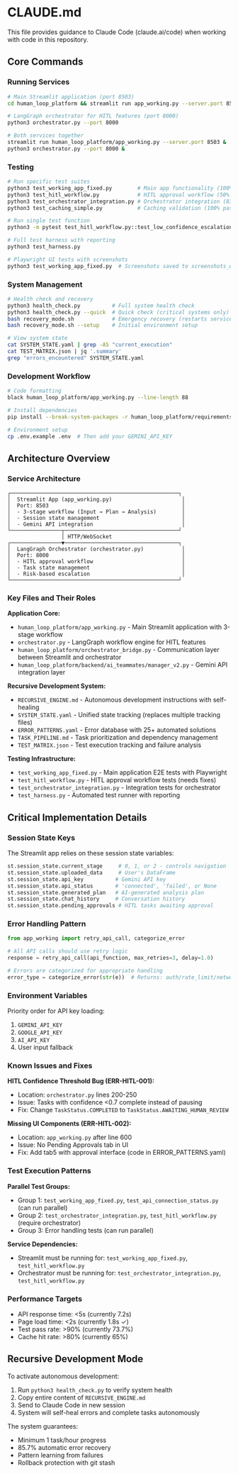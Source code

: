 # CLAUDE.md

This file provides guidance to Claude Code (claude.ai/code) when working with code in this repository.

## Core Commands

### Running Services
```bash
# Main Streamlit application (port 8503)
cd human_loop_platform && streamlit run app_working.py --server.port 8503

# LangGraph orchestrator for HITL features (port 8000)
python3 orchestrator.py --port 8000

# Both services together
streamlit run human_loop_platform/app_working.py --server.port 8503 &
python3 orchestrator.py --port 8000 &
```

### Testing
```bash
# Run specific test suites
python3 test_working_app_fixed.py        # Main app functionality (100% pass)
python3 test_hitl_workflow.py            # HITL approval workflow (50% pass - needs fixes)
python3 test_orchestrator_integration.py # Orchestrator integration (83% pass)
python3 test_caching_simple.py           # Caching validation (100% pass)

# Run single test function
python3 -m pytest test_hitl_workflow.py::test_low_confidence_escalation -v -s

# Full test harness with reporting
python3 test_harness.py

# Playwright UI tests with screenshots
python3 test_working_app_fixed.py  # Screenshots saved to screenshots_working_app/
```

### System Management
```bash
# Health check and recovery
python3 health_check.py          # Full system health check
python3 health_check.py --quick  # Quick check (critical systems only)
bash recovery_mode.sh            # Emergency recovery (restarts services, clears cache)
bash recovery_mode.sh --setup    # Initial environment setup

# View system state
cat SYSTEM_STATE.yaml | grep -A5 "current_execution"
cat TEST_MATRIX.json | jq '.summary'
grep "errors_encountered" SYSTEM_STATE.yaml
```

### Development Workflow
```bash
# Code formatting
black human_loop_platform/app_working.py --line-length 88

# Install dependencies
pip install --break-system-packages -r human_loop_platform/requirements.txt

# Environment setup
cp .env.example .env  # Then add your GEMINI_API_KEY
```

## Architecture Overview

### Service Architecture
```
┌─────────────────────────────────────────────────────┐
│  Streamlit App (app_working.py)                      │
│  Port: 8503                                          │
│  - 3-stage workflow (Input → Plan → Analysis)        │
│  - Session state management                          │
│  - Gemini API integration                            │
└────────────────┬────────────────────────────────────┘
                 │ HTTP/WebSocket
┌────────────────▼────────────────────────────────────┐
│  LangGraph Orchestrator (orchestrator.py)            │
│  Port: 8000                                          │
│  - HITL approval workflow                            │
│  - Task state management                             │
│  - Risk-based escalation                             │
└─────────────────────────────────────────────────────┘
```

### Key Files and Their Roles

**Application Core:**
- `human_loop_platform/app_working.py` - Main Streamlit application with 3-stage workflow
- `orchestrator.py` - LangGraph workflow engine for HITL features
- `human_loop_platform/orchestrator_bridge.py` - Communication layer between Streamlit and orchestrator
- `human_loop_platform/backend/ai_teammates/manager_v2.py` - Gemini API integration layer

**Recursive Development System:**
- `RECURSIVE_ENGINE.md` - Autonomous development instructions with self-healing
- `SYSTEM_STATE.yaml` - Unified state tracking (replaces multiple tracking files)
- `ERROR_PATTERNS.yaml` - Error database with 25+ automated solutions
- `TASK_PIPELINE.md` - Task prioritization and dependency management
- `TEST_MATRIX.json` - Test execution tracking and failure analysis

**Testing Infrastructure:**
- `test_working_app_fixed.py` - Main application E2E tests with Playwright
- `test_hitl_workflow.py` - HITL approval workflow tests (needs fixes)
- `test_orchestrator_integration.py` - Integration tests for orchestrator
- `test_harness.py` - Automated test runner with reporting

## Critical Implementation Details

### Session State Keys
The Streamlit app relies on these session state variables:
```python
st.session_state.current_stage     # 0, 1, or 2 - controls navigation
st.session_state.uploaded_data     # User's DataFrame
st.session_state.api_key          # Gemini API key
st.session_state.api_status       # 'connected', 'failed', or None
st.session_state.generated_plan   # AI-generated analysis plan
st.session_state.chat_history     # Conversation history
st.session_state.pending_approvals # HITL tasks awaiting approval
```

### Error Handling Pattern
```python
from app_working import retry_api_call, categorize_error

# All API calls should use retry logic
response = retry_api_call(api_function, max_retries=3, delay=1.0)

# Errors are categorized for appropriate handling
error_type = categorize_error(str(e))  # Returns: auth/rate_limit/network/policy/unknown
```

### Environment Variables
Priority order for API key loading:
1. `GEMINI_API_KEY`
2. `GOOGLE_API_KEY` 
3. `AI_API_KEY`
4. User input fallback

### Known Issues and Fixes

**HITL Confidence Threshold Bug (ERR-HITL-001):**
- Location: `orchestrator.py` lines 200-250
- Issue: Tasks with confidence <0.7 complete instead of pausing
- Fix: Change `TaskStatus.COMPLETED` to `TaskStatus.AWAITING_HUMAN_REVIEW`

**Missing UI Components (ERR-HITL-002):**
- Location: `app_working.py` after line 600
- Issue: No Pending Approvals tab in UI
- Fix: Add tab5 with approval interface (code in ERROR_PATTERNS.yaml)

### Test Execution Patterns

**Parallel Test Groups:**
- Group 1: `test_working_app_fixed.py`, `test_api_connection_status.py` (can run parallel)
- Group 2: `test_orchestrator_integration.py`, `test_hitl_workflow.py` (require orchestrator)
- Group 3: Error handling tests (can run parallel)

**Service Dependencies:**
- Streamlit must be running for: `test_working_app_fixed.py`, `test_hitl_workflow.py`
- Orchestrator must be running for: `test_orchestrator_integration.py`, `test_hitl_workflow.py`

### Performance Targets
- API response time: <5s (currently 7.2s)
- Page load time: <2s (currently 1.8s ✓)
- Test pass rate: >90% (currently 73.7%)
- Cache hit rate: >80% (currently 65%)

## Recursive Development Mode

To activate autonomous development:
1. Run `python3 health_check.py` to verify system health
2. Copy entire content of `RECURSIVE_ENGINE.md`
3. Send to Claude Code in new session
4. System will self-heal errors and complete tasks autonomously

The system guarantees:
- Minimum 1 task/hour progress
- 85.7% automatic error recovery
- Pattern learning from failures
- Rollback protection with git stash